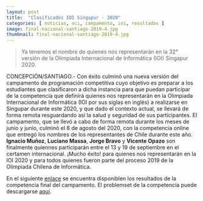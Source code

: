 ```yaml
---
layout: post
title:  "Clasificados IOI Singapur - 2020"
categories: [ noticias, oci, campamento, ioi, resultados ]
image: final-nacional-santiago-2019-4.jpg
thumbnail: final-nacional-santiago-2019-4.jpg
---
```


> Ya tenemos el nombre de quienes nos representarán en la 32° versión de la Olimpiada Internacional de Informática (IOI) Singapur 2020.

CONCEPCIÓN/SANTIAGO.- Con éxito culminó una nueva versión del campamento de programación competitiva cuyo objetivo es preparar a los estudiantes que clasificaron a dicha instancia para que puedan participar de la competencia que definirá quienes nos representarán en la Olimpiada Internacional de Informática (IOI por sus siglas en inglés) a realizarse en Singupar durante este 2020, y que dado el contexto actual, se llevará de forma remota resguardando así la salud y seguridad de sus partícipantes. El campamento, que se llevó a cabo de forma remota durante los meses de junio y junio, culminó el 8 de agosto del 2020, con la competencia online que entregó los nombres de los representantes de Chile durante este año. **Ignacio Muñoz**, **Luciano Massa**, **Jorge Bravo** y **Vicente Opazo** son finalmente quiennes participarán entre el 13 y 19 de septiembre en el certamen internacional. ¡Mucho éxito! para quienes nos representarán en la IOI 2020 y para todos quienes fueron parte del proceso 2019 de la Olimpiada Chilena de Informática.

En el siguiente [enlace](https://olimpiada-informatica.cl/resultados/2019/campamento.pdf) se encuentra disponiblen los resultados de la competencia final del campamento. El problemset de la competencia puede descargarse [aquí](https://olimpiada-informatica.cl/resultados/2019/problemsetcampamento2019.pdf). 

